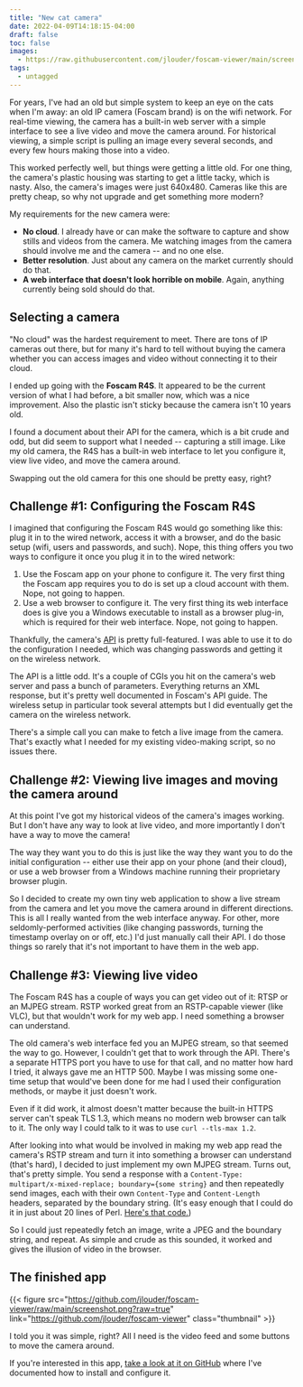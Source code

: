 ```yaml
---
title: "New cat camera"
date: 2022-04-09T14:18:15-04:00
draft: false
toc: false
images:
  - https://raw.githubusercontent.com/jlouder/foscam-viewer/main/screenshot.png
tags:
  - untagged
---
```

For years, I've had an old but simple system to keep an eye on the cats when
I'm away: an old IP camera (Foscam brand) is on the wifi network. For real-time
viewing, the camera has a built-in web server with a simple interface to see a
live video and move the camera around. For historical viewing, a simple script
is pulling an image every several seconds, and every few hours making those
into a video.

This worked perfectly well, but things were getting a little old. For one
thing, the camera's plastic housing was starting to get a little tacky, which
is nasty. Also, the camera's images were just 640x480.  Cameras like this are
pretty cheap, so why not upgrade and get something more modern?

My requirements for the new camera were:

* **No cloud**. I already have or can make the software to capture and show
stills and videos from the camera. Me watching images from the camera should
involve me and the camera -- and no one else.
* **Better resolution**. Just about any camera on the market currently should
do that.
* **A web interface that doesn't look horrible on mobile**. Again,
anything currently being sold should do that.

## Selecting a camera

"No cloud" was the hardest requirement to meet. There are tons of IP cameras
out there, but for many it's hard to tell without buying the camera whether you
can access images and video without connecting it to their cloud.

I ended up going with the **Foscam R4S**. It appeared to be the current version of
what I had before, a bit smaller now, which was a nice improvement. Also the
plastic isn't sticky because the camera isn't 10 years old.

I found a document about their API for the camera, which is a bit crude and
odd, but did seem to support what I needed -- capturing a still image. Like
my old camera, the R4S has a built-in web interface to let you configure it,
view live video, and move the camera around.

Swapping out the old camera for this one should be pretty easy, right?

## Challenge #1: Configuring the Foscam R4S

I imagined that configuring the Foscam R4S would go something like this: plug
it in to the wired network, access it with a browser, and do the basic setup
(wifi, users and passwords, and such). Nope, this thing offers you two ways to
configure it once you plug it in to the wired network:

1. Use the Foscam app on your phone to configure it. The very first thing the
Foscam app requires you to do is set up a cloud account with them.  Nope, not
going to happen.
2. Use a web browser to configure it. The very first thing its web interface
does is give you a Windows executable to install as a browser plug-in, which is
required for their web interface. Nope, not going to happen.

Thankfully, the camera's [API](https://github.com/jlouder/foscam-viewer/blob/main/Foscam-IPCamera-CGI-User-Guide-AllPlatforms-2015.11.06.pdf)
is pretty full-featured. I was able to use it to do the configuration I needed,
which was changing passwords and getting it on the wireless network.

The API is a little odd. It's a couple of CGIs you hit on the camera's web
server and pass a bunch of parameters. Everything returns an XML response, but
it's pretty well documented in Foscam's API guide. The wireless setup in
particular took several attempts but I did eventually get the camera on the
wireless network.

There's a simple call you can make to fetch a live image from the camera.
That's exactly what I needed for my existing video-making script, so no issues
there.

## Challenge #2: Viewing live images and moving the camera around

At this point I've got my historical videos of the camera's images working.
But I don't have any way to look at live video, and more importantly I don't
have a way to move the camera!

The way they want you to do this is just like the way they want you to do the
initial configuration -- either use their app on your phone (and their cloud),
or use a web browser from a Windows machine running their proprietary browser
plugin.

So I decided to create my own tiny web application to show a live stream from
the camera and let you move the camera around in different directions.  This is
all I really wanted from the web interface anyway. For other, more
seldomly-performed activities (like changing passwords, turning the timestamp
overlay on or off, etc.) I'd just manually call their API. I do those things so
rarely that it's not important to have them in the web app.

## Challenge #3: Viewing live video

The Foscam R4S has a couple of ways you can get video out of it: RTSP or an
MJPEG stream. RSTP worked great from an RSTP-capable viewer (like VLC), but
that wouldn't work for my web app. I need something a browser can understand.

The old camera's web interface fed you an MJPEG stream, so that seemed the way
to go. However, I couldn't get that to work through the API. There's a separate
HTTPS port you have to use for that call, and no matter how hard I tried,
it always gave me an HTTP 500. Maybe I was missing some one-time setup that
would've been done for me had I used their configuration methods, or maybe
it just doesn't work.

Even if it did work, it almost doesn't matter because the built-in HTTPS server
can't speak TLS 1.3, which means no modern web browser can talk to it. The only
way I could talk to it was to use `curl --tls-max 1.2`.

After looking into what would be involved in making my web app read the
camera's RSTP stream and turn it into something a browser can understand
(that's hard), I decided to just implement my own MJPEG stream. Turns out,
that's pretty simple.  You send a response with a `Content-Type:
multipart/x-mixed-replace; boundary={some string}` and then repeatedly send
images, each with their own `Content-Type` and `Content-Length` headers,
separated by the boundary string. (It's easy enough that I could do it in just
about 20 lines of Perl. [Here's that
code.](https://github.com/jlouder/foscam-viewer/blob/5c7bf0f04f42313c9ae5561c4654b6430d60a288/lib/FoscamViewer/Controller/Webapp.pm#L17))

So I could just repeatedly fetch an image, write a JPEG and the boundary
string, and repeat. As simple and crude as this sounded, it worked and gives
the illusion of video in the browser.

## The finished app

{{< figure src="https://github.com/jlouder/foscam-viewer/raw/main/screenshot.png?raw=true"
           link="https://github.com/jlouder/foscam-viewer" class="thumbnail" >}}

I told you it was simple, right? All I need is the video feed and some buttons to
move the camera around.

If you're interested in this app, [take a look at it on
GitHub](https://github.com/jlouder/foscam-viewer) where I've documented how to
install and configure it.
